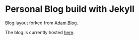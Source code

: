# Personal Blog build with Jekyll

Blog layout forked from [Adam Blog](https://github.com/artemsheludko/adam-blog).

The blog is currently hosted [here](https://blog.rafaaudibert.dev/).
